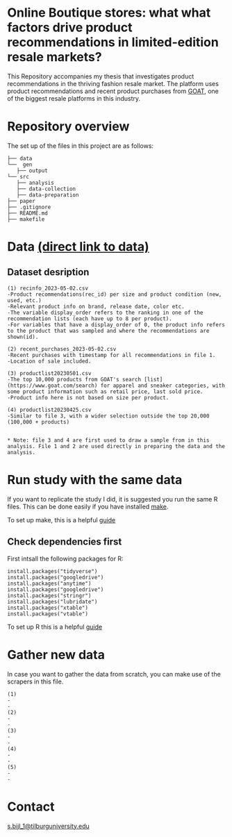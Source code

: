 # Online Boutique stores: what what factors drive product recommendations in limited-edition resale markets?

This Repository accompanies my thesis that investigates product recommendations in the thriving fashion resale market. The platform uses product recommendations and recent 
product purchases from [GOAT](https://www.goat.com/), one of the biggest resale platforms in this industry.

# Repository overview
The set up of the files in this project are as follows:
```
├── data
└──  gen
   ├── output
└── src
   ├── analysis
   ├── data-collection
   ├── data-preparation
├── paper
├── .gitignore
├── README.md
├── makefile

```

# Data [(direct link to data)](https://drive.google.com/drive/u/0/folders/1HfVG22n4h4il92tmDk6Abf5qtocoBxyZ)


## Dataset desription

```
(1) recinfo_2023-05-02.csv
-Product recommendations(rec_id) per size and product condition (new, used, etc.)
-Relevant product info on brand, release date, color etc.
-The variable display_order refers to the ranking in one of the recommendation lists (each have up to 8 per product).
-For variables that have a display_order of 0, the product info refers to the product that was sampled and where the recommendations are shown(id).

(2) recent_purchases_2023-05-02.csv
-Recent purchases with timestamp for all recommendations in file 1.
-Location of sale included.

(3) productlist20230501.csv
-The top 10,000 products from GOAT's search [list](https://www.goat.com/search) for apparel and sneaker categories, with some product information such as retail price, last sold price.
-Product info here is not based on size per product.

(4) productlist20230425.csv
-Similar to file 3, with a wider selection outside the top 20,000 (100,000 + products)


* Note: file 3 and 4 are first used to draw a sample from in this analysis. File 1 and 2 are used directly in preparing the data and the analysis.
```


# Run study with the same data
If you want to replicate the study I did, it is suggested you run the same R files. This can be done easily if you have installed [make](https://gnuwin32.sourceforge.net/packages/make.htm).

To set up make, this is a helpful [guide](https://tilburgsciencehub.com/building-blocks/configure-your-computer/automation-and-workflows/make/)

## Check dependencies first

First intsall the following packages for R:
```
install.packages("tidyverse")
install.packages("googledrive")
install.packages("anytime")
install.packages("googledrive")
install.packages("stringr")
install.packages("lubridate")
install.packages("xtable")
install.packages("vtable")
```
To set up R  this is a helpful [guide](https://tilburgsciencehub.com/building-blocks/configure-your-computer/statistics-and-computation/r/)

# Gather new data
In case you want to gather the data from scratch, you can make use of the scrapers in this file.

```
(1)
-
-
(2)
-
-
(3)
-
-
(4)
-
-
(5)
-
-
```


# Contact
s.bijl_1@tilburguniversity.edu
